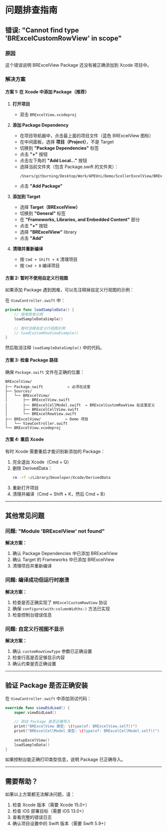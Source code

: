 # 问题排查指南

## 错误: "Cannot find type 'BRExcelCustomRowView' in scope"

### 原因
这个错误说明 BRExcelView Package 还没有被正确添加到 Xcode 项目中。

### 解决方案

#### 方案 1: 在 Xcode 中添加 Package（推荐）

1. **打开项目**
   - 双击 `BRExcelView.xcodeproj`

2. **添加 Package Dependency**
   - 在项目导航器中，点击最上面的项目文件（蓝色 BRExcelView 图标）
   - 在中间面板，选择 **项目（Project）**，不是 Target
   - 切换到 **"Package Dependencies"** 标签
   - 点击 **"+"** 按钮
   - 点击左下角的 **"Add Local..."** 按钮
   - 选择当前文件夹（包含 Package.swift 的文件夹）：
     ```
     /Users/gitburning/Desktop/Work/APEUni/Demo/ScollerExcelView/BRExcelView
     ```
   - 点击 **"Add Package"**

3. **添加到 Target**
   - 选择 **Target（BRExcelView）**
   - 切换到 **"General"** 标签
   - 在 **"Frameworks, Libraries, and Embedded Content"** 部分
   - 点击 **"+"** 按钮
   - 选择 **"BRExcelView"** library
   - 点击 **"Add"**

4. **清理并重新编译**
   - 按 `Cmd + Shift + K` 清理项目
   - 按 `Cmd + B` 编译项目

#### 方案 2: 暂时不使用自定义行视图

如果添加 Package 遇到困难，可以先注释掉自定义行视图的示例：

在 `ViewController.swift` 中：

```swift
private func loadSampleData() {
    // 使用简单示例
    loadSampleDataSimple()
    
    // 暂时注释自定义行视图示例
    // loadCustomRowViewExample()
}
```

然后取消注释 `loadSampleDataSimple()` 中的代码。

#### 方案 3: 检查 Package 路径

确保 `Package.swift` 文件在正确的位置：

```
BRExcelView/
├── Package.swift           ← 必须在这里
├── Sources/
│   └── BRExcelView/
│       ├── BRExcelView.swift
│       ├── BRExcelCellModel.swift  ← BRExcelCustomRowView 在这里定义
│       ├── BRExcelCellView.swift
│       └── BRExcelRowView.swift
├── BRExcelView/           ← Demo 项目
│   └── ViewController.swift
└── BRExcelView.xcodeproj
```

#### 方案 4: 重启 Xcode

有时 Xcode 需要重启才能识别新添加的 Package：

1. 完全退出 Xcode（Cmd + Q）
2. 删除 DerivedData：
   ```bash
   rm -rf ~/Library/Developer/Xcode/DerivedData
   ```
3. 重新打开项目
4. 清理并编译（Cmd + Shift + K，然后 Cmd + B）

---

## 其他常见问题

### 问题: "Module 'BRExcelView' not found"

**解决方案：**
1. 确认 Package Dependencies 中已添加 BRExcelView
2. 确认 Target 的 Frameworks 中已添加 BRExcelView
3. 清理项目并重新编译

### 问题: 编译成功但运行时崩溃

**解决方案：**
1. 检查是否正确实现了 `BRExcelCustomRowView` 协议
2. 确保 `configure(with:columnWidths:)` 方法已实现
3. 检查控制台错误信息

### 问题: 自定义行视图不显示

**解决方案：**
1. 确认 `customRowViewType` 参数已正确设置
2. 检查行高是否足够显示内容
3. 确认约束是否正确设置

---

## 验证 Package 是否正确安装

在 `ViewController.swift` 中添加测试代码：

```swift
override func viewDidLoad() {
    super.viewDidLoad()
    
    // 测试 Package 是否正确导入
    print("BRExcelView 类型: \(type(of: BRExcelView.self))")
    print("BRExcelCellModel 类型: \(type(of: BRExcelCellModel.self))")
    
    setupExcelView()
    loadSampleData()
}
```

如果控制台能正确打印类型信息，说明 Package 已正确导入。

---

## 需要帮助？

如果以上方案都无法解决问题，请：

1. 检查 Xcode 版本（需要 Xcode 15.0+）
2. 检查 iOS 部署目标（需要 iOS 13.0+）
3. 查看完整的错误日志
4. 确认项目设置中的 Swift 版本（需要 Swift 5.9+）
